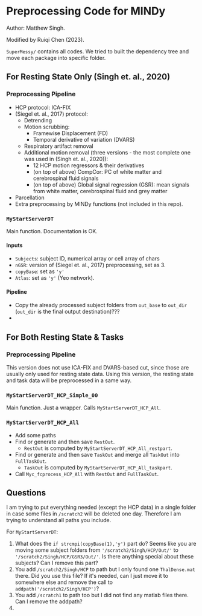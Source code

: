 # Preprocessing Code for MINDy

Author: Matthew Singh.

Modified by Ruiqi Chen (2023).

`SuperMessy/` contains all codes. We tried to built the dependency tree and move each package into specific folder.

## For Resting State Only (Singh et. al., 2020)

### Preprocessing Pipeline

- HCP protocol: ICA-FIX
- (Siegel et. al., 2017) protocol:
    - Detrending
    - Motion scrubbing:
        - Framewise Displacement (FD)
        - Temporal derivative of variation (DVARS)
    - Respiratory artifact removal
    - Additional motion removal (three versions - the most complete one was used in (Singh et. al., 2020)):
        - 12 HCP motion regressors & their derivatives
        - (on top of above) CompCor: PC of white matter and cerebrospinal fluid signals
        - (on top of above) Global signal regression (GSR): mean signals from white matter, cerebrospinal fluid and grey matter
- Parcellation
- Extra preprocessing by MINDy functions (not included in this repo).

### `MyStartServerDT`

Main function. Documentation is OK.

#### Inputs

- `Subjects`: subject ID, numerical array or cell array of chars
- `nGSR`: version of (Siegel et. al., 2017) preprocessing, set as 3.
- `copyBase`: set as `'y'`
- `Atlas`: set as `'y'` (Yeo network).

#### Pipeline

- Copy the already processed subject folders from `out_base` to `out_dir` (`out_dir` is the final output destination)???
- 

## For Both Resting State & Tasks

### Preprocessing Pipeline

This version does not use ICA-FIX and DVARS-based cut, since those are usually only used for resting state data. Using this version, the resting state and task data will be preprocessed in a same way.

### `MyStartServerDT_HCP_Simple_00`

Main function. Just a wrapper. Calls `MyStartServerDT_HCP_All`.

### `MyStartServerDT_HCP_All`

- Add some paths
- Find or generate and then save `RestOut`.
    - `RestOut` is computed by `MyStartServerDT_HCP_All_restpart`.
- Find or generate and then save `TaskOut` and merge all `TaskOut` into `FullTaskOut`.
    - `TaskOut` is computed by `MyStartServerDT_HCP_All_taskpart`.
- Call `Myc_fcprocess_HCP_All` with `RestOut` and `FullTaskOut`.





## Questions

I am trying to put everything needed (except the HCP data) in a single folder in case some files in `/scratch2` will be deleted one day. Therefore I am trying to understand all paths you include.

For `MyStartServerDT`:

1. What does the `if strcmpi(copyBase(1),'y')` part do? Seems like you are moving some subject folders from `'/scratch2/Singh/HCP/Out/'` to `'/scratch2/Singh/HCP/GSR3/Out/'`. Is there anything special about these subjects? Can I remove this part?
2. You add `/scratch2/Singh/HCP` to path but I only found one `ThalDense.mat` there. Did you use this file? If it's needed, can I just move it to somewhere else and remove the call to `addpath('/scratch2/Singh/HCP')`?
3. You add `/scratch1` to path too but I did not find any matlab files there. Can I remove the addpath?
4. 